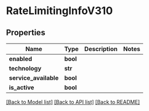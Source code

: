# RateLimitingInfoV310

## Properties
Name | Type | Description | Notes
------------ | ------------- | ------------- | -------------
**enabled** | **bool** |  | 
**technology** | **str** |  | 
**service_available** | **bool** |  | 
**is_active** | **bool** |  | 

[[Back to Model list]](../README.md#documentation-for-models) [[Back to API list]](../README.md#documentation-for-api-endpoints) [[Back to README]](../README.md)


